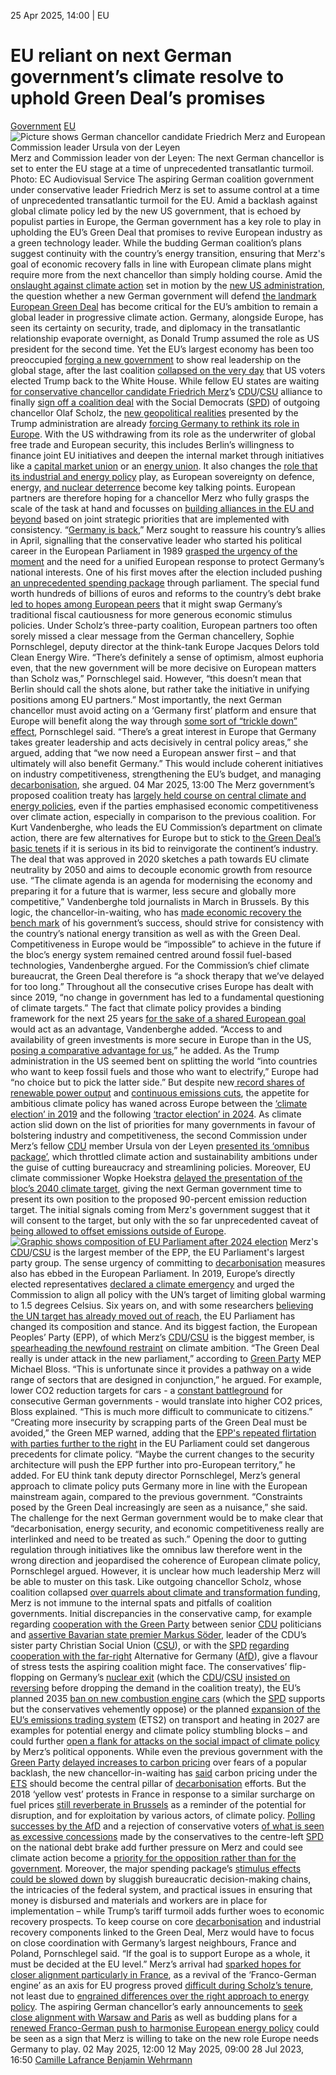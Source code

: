 25 Apr 2025, 14:00
| 
EU
# EU reliant on next German government’s climate resolve to uphold Green Deal’s promises 
[Government](https://www.cleanenergywire.org/topics/Government) [EU](https://www.cleanenergywire.org/topics/EU)
![Picture shows German chancellor candidate Friedrich Merz and European Commission leader Ursula von der Leyen ](https://www.cleanenergywire.org/sites/default/files/styles/gallery_image/public/merz_vdleyen_enterstage_ecaudiovisual.jpg?itok=tmP0drFZ)
Merz and Commission leader von der Leyen: The next German chancellor is set to enter the EU stage at a time of unprecedented transatlantic turmoil. Photo: EC Audiovisual Service
The aspiring German coalition government under conservative leader Friedrich Merz is set to assume control at a time of unprecedented transatlantic turmoil for the EU. Amid a backlash against global climate policy led by the new US government, that is echoed by populist parties in Europe, the German government has a key role to play in upholding the EU’s Green Deal that promises to revive European industry as a green technology leader. While the budding German coalition’s plans suggest continuity with the country’s energy transition, ensuring that Merz's goal of economic recovery falls in line with European climate plans might require more from the next chancellor than simply holding course.
Amid the [onslaught against climate action](https://abcnews.go.com/Politics/earth-day-2025-trump-administrations-policies-impact-global/story?id=121012809) set in motion by the [new US administration](https://www.cleanenergywire.org/news/defiant-climate-advocates-germany-call-eu-resolve-trump-returns-office), the question whether a new German government will defend [the landmark European Green Deal](https://www.cleanenergywire.org/factsheets/qa-eu-aims-bolster-competitiveness-through-clean-industrial-deal) has become critical for the EU’s ambition to remain a global leader in progressive climate action. Germany, alongside Europe, has seen its certainty on security, trade, and diplomacy in the transatlantic relationship evaporate overnight, as Donald Trump assumed the role as US president for the second time. Yet the EU’s largest economy has been too preoccupied [forging a new government](https://www.cleanenergywire.org/news/vote25-tracking-making-germanys-new-government) to show real leadership on the global stage, after the last coalition [collapsed on the very day](https://www.cleanenergywire.org/factsheets/qa-what-does-german-coalition-government-breakup-mean-climate-and-energy) that US voters elected Trump back to the White House.
While fellow EU states are waiting [for conservative chancellor candidate Friedrich Merz](https://www.cleanenergywire.org/news/german-chancellor-candidate-merz-must-walk-fine-line-between-restart-and-continuity-energy-and-climate)’s [CDU](https://www.cleanenergywire.org/experts/cdu-christian-democratic-union)/[CSU](https://www.cleanenergywire.org/experts/csu-christian-social-union) alliance to finally [sign off a coalition deal](https://www.cleanenergywire.org/news/aspiring-german-government-opts-energy-transition-continuity) with the Social Democrats ([SPD](https://www.cleanenergywire.org/experts/spd-social-democratic-party)) of outgoing chancellor Olaf Scholz, the [new geopolitical realities](https://www.cleanenergywire.org/news/vote25-next-german-government-must-shape-unified-eu-response-trump-shakes-global-order) presented by the Trump administration are already [forcing Germany to rethink its role in Europe](https://www.eurac.edu/en/blogs/eureka/the-european-real-politik-of-the-new-german-government-friedrich-merz-facing-thre). With the US withdrawing from its role as the underwriter of global free trade and European security, this includes Berlin’s willingness to finance joint EU initiatives and deepen the internal market through initiatives like a [capital market union](https://finance.ec.europa.eu/capital-markets-union-and-financial-markets/capital-markets-union_en) or an [energy union](https://energy.ec.europa.eu/strategy/energy-union_en). It also changes the [role that its industrial and energy policy](https://www.reuters.com/markets/europe/tanks-not-cars-how-pivot-defence-could-help-germanys-economy-2025-03-05/) play, as European sovereignty on defence, energy, [and nuclear deterrence](https://foreignpolicy.com/2025/03/11/germany-nuclear-weapons-energy-merz-trump-umbrella/) become key talking points. 
European partners are therefore hoping for a chancellor Merz who fully grasps the scale of the task at hand and focusses on [building alliances in the EU and beyond](https://www.cleanenergywire.org/news/snap-election-chance-germany-reset-relations-european-partners-analyst) based on joint strategic priorities that are implemented with consistency.
“[Germany is back](https://www.bbc.com/news/articles/cm2xxd4v6dzo),” Merz sought to reassure his country’s allies in April, signalling that the conservative leader who started his political career in the European Parliament in 1989 [grasped the urgency of the moment](https://www.reuters.com/world/europe/trump-tariffs-shift-shows-benefits-eu-unity-says-german-chancellor-designate-2025-04-09/) and the need for a unified European response to protect Germany’s national interests. One of his first moves after the election included pushing [an unprecedented spending package](https://www.cleanenergywire.org/factsheets/qa-germanys-eu500-bln-infrastructure-fund-whats-it-climate-and-energy) through parliament. The special fund worth hundreds of billions of euros and reforms to the country’s debt brake [led to hopes among European peers](https://www.ft.com/content/fcb79813-40ab-4103-b739-d6c28233e88e) that it might swap Germany’s traditional fiscal cautiousness for more generous economic stimulus policies.
Under Scholz’s three-party coalition, European partners too often sorely missed a clear message from the German chancellery, Sophie Pornschlegel, deputy director at the think-tank Europe Jacques Delors told Clean Energy Wire. “There’s definitely a sense of optimism, almost euphoria even, that the new government will be more decisive on European matters than Scholz was,” Pornschlegel said. However, “this doesn’t mean that Berlin should call the shots alone, but rather take the initiative in unifying positions among EU partners.”
Most importantly, the next German chancellor must avoid acting on a ‘Germany first’ platform and ensure that Europe will benefit along the way through [some sort of “trickle down” effect](https://www.cleanenergywire.org/news/eu-profit-german-infrastructure-spending-plans-analysts), Pornschlegel said. “There’s a great interest in Europe that Germany takes greater leadership and acts decisively in central policy areas,” she argued, adding that “we now need a European answer first – and that ultimately will also benefit Germany.” This would include coherent initiatives on industry competitiveness, strengthening the EU’s budget, and managing [decarbonisation](https://www.cleanenergywire.org/glossary/letter_d#decarbonisation), she argued.
04 Mar 2025, 13:00
The Merz government’s proposed coalition treaty has [largely held course on central climate and energy policies](https://www.cleanenergywire.org/news/aspiring-german-government-opts-energy-transition-continuity), even if the parties emphasised economic competitiveness over climate action, especially in comparison to the previous coalition. For Kurt Vandenberghe, who leads the EU Commission’s department on climate action, there are few alternatives for Europe but to stick to [the Green Deal’s basic tenets](https://commission.europa.eu/strategy-and-policy/priorities-2019-2024/european-green-deal_en) if it is serious in its bid to reinvigorate the continent’s industry.
The deal that was approved in 2020 sketches a path towards EU climate neutrality by 2050 and aims to decouple economic growth from resource use. “The climate agenda is an agenda for modernising the economy and preparing it for a future that is warmer, less secure and globally more competitive,” Vandenberghe told journalists in March in Brussels. By this logic, the chancellor-in-waiting, who has [made economic recovery the bench mark](https://www.dw.com/en/merz-my-goal-is-to-make-germany-economically-stronger/a-72287549) of his government’s success, should strive for consistency with the country’s national energy transition as well as with the Green Deal.
Competitiveness in Europe would be “impossible” to achieve in the future if the bloc’s energy system remained centred around fossil fuel-based technologies, Vandenberghe argued. For the Commission’s chief climate bureaucrat, the Green Deal therefore is “a shock therapy that we’ve delayed for too long.” Throughout all the consecutive crises Europe has dealt with since 2019, “no change in government has led to a fundamental questioning of climate targets.”
The fact that climate policy provides a binding framework for the next 25 years [for the sake of a shared European goal](https://www.cleanenergywire.org/factsheets/clew-guide-how-european-union-trying-legislate-path-net-zero) would act as an advantage, Vandenberghe added. “Access to and availability of green investments is more secure in Europe than in the US, [posing a comparative advantage for us](https://www.cleanenergywire.org/news/europe-must-push-global-climate-action-can-benefit-trumps-green-tech-assault-analysis),” he added. As the Trump administration in the US seemed bent on splitting the world “into countries who want to keep fossil fuels and those who want to electrify,” Europe had “no choice but to pick the latter side.”
But despite new[ record shares of renewable power output](https://ec.europa.eu/eurostat/web/products-eurostat-news/w/ddn-20250319-1) and [continuous emissions cuts](https://climate.ec.europa.eu/news-your-voice/news/eu-emissions-trading-system-has-reduced-emissions-sectors-covered-50-2005-2025-04-04_en), the appetite for ambitious climate policy has waned across Europe between the [‘climate election’ in 2019](https://www.cleanenergywire.org/news/slump-eu-election-raises-pressure-merkels-coalition-greens-surge-climate-worries) and the following [‘tractor election’ in 2024](https://www.cleanenergywire.org/dossiers/climate-and-energy-high-agenda-2024-eu-parliament-elections). As climate action slid down on the list of priorities for many governments in favour of bolstering industry and competitiveness, the second Commission under Merz’s fellow [CDU](https://www.cleanenergywire.org/experts/cdu-christian-democratic-union) member Ursula von der Leyen [presented its ‘omnibus package’](https://www.cleanenergywire.org/news/german-industry-hails-eu-competitiveness-plan-ngos-warn-red-tape-cuts-threaten-climate-action), which throttled climate action and sustainability ambitions under the guise of cutting bureaucracy and streamlining policies. Moreover, EU climate commissioner Wopke Hoekstra [delayed the presentation of the bloc’s 2040 climate target](https://www.reuters.com/sustainability/climate-energy/eu-delay-2040-climate-target-proposal-beyond-q1-commission-2025-03-21/), giving the next German government time to present its own position to the proposed 90-percent emission reduction target. The initial signals coming from Merz's government suggest that it will consent to the target, but only with the so far unprecedented caveat of [being allowed to offset emissions outside of Europe](https://www.cleanenergywire.org/news/conservative-proposal-offsetting-germanys-emissions-outside-eu-eyed-critically-climate-researchers).
[![Graphic shows composition of EU Parliament after 2024 election](https://www.cleanenergywire.org/sites/default/files/styles/paragraph_text_image/public/paragraphs/images/eu-parliament-composition-2025-original.png?itok=ejtIjS--)](https://www.cleanenergywire.org/sites/default/files/styles/gallery_image/public/paragraphs/images/eu-parliament-composition-2025-original.png?itok=TEeuMAPA)
Merz's [CDU](https://www.cleanenergywire.org/experts/cdu-christian-democratic-union)/[CSU](https://www.cleanenergywire.org/experts/csu-christian-social-union) is the largest member of the EPP, the EU Parliament's largest party group. 
The sense urgency of committing to [decarbonisation](https://www.cleanenergywire.org/glossary/letter_d#decarbonisation) measures also has ebbed in the European Parliament. In 2019, Europe’s directly elected representatives [declared a climate emergency](https://www.europarl.europa.eu/news/en/press-room/20191121IPR67110/the-european-parliament-declares-climate-emergency) and urged the Commission to align all policy with the UN’s target of limiting global warming to 1.5 degrees Celsius. Six years on, and with some researchers [believing the UN target has already moved out of reach](https://www.theguardian.com/environment/2024/nov/18/climate-crisis-world-temperature-target), the EU Parliament has changed its composition and stance. And its biggest faction, the European Peoples’ Party (EPP), of which Merz’s [CDU](https://www.cleanenergywire.org/experts/cdu-christian-democratic-union)/[CSU](https://www.cleanenergywire.org/experts/csu-christian-social-union) is the biggest member, is [spearheading the newfound restraint](https://www.euractiv.com/section/eet/news/epp-leaders-want-to-freeze-co2-duty-abolish-renewable-targets/) on climate ambition. “The Green Deal really is under attack in the new parliament,” according to [Green Party](https://www.cleanenergywire.org/experts/green-party) MEP Michael Bloss. “This is unfortunate since it provides a pathway on a wide range of sectors that are designed in conjunction,” he argued. For example, lower CO2 reduction targets for cars - a [constant battleground](https://www.cleanenergywire.org/news/german-economy-and-climate-ministry-welcomes-eu-plan-auto-industry-ngo-says-it-will-increase-emissions) for consecutive German governments - would translate into higher CO2 prices, Bloss explained. “This is much more difficult to communicate to citizens.”
“Creating more insecurity by scrapping parts of the Green Deal must be avoided,” the Green MEP warned, adding that the [EPP's repeated flirtation with parties further to the right](https://www.politico.eu/article/epp-far-right-deforestation-rules-lawmakers-proposal-socialists-climate-change/) in the EU Parliament could set dangerous precedents for climate policy. “Maybe the current changes to the security architecture will push the EPP further into pro-European territory,” he added.
For EU think tank deputy director Pornschlegel, Merz’s general approach to climate policy puts Germany more in line with the European mainstream again, compared to the previous government. “Constraints posed by the Green Deal increasingly are seen as a nuisance,” she said. The challenge for the next German government would be to make clear that “decarbonisation, energy security, and economic competitiveness really are interlinked and need to be treated as such.” Opening the door to gutting regulation through initiatives like the omnibus law therefore went in the wrong direction and jeopardised the coherence of European climate policy, Pornschlegel argued.
However, it is unclear how much leadership Merz will be able to muster on this task. Like outgoing chancellor Scholz, whose coalition collapsed [over quarrels about climate and transformation funding](https://www.cleanenergywire.org/news/vote25-mixed-climate-legacy-scholzs-collapsed-coalition-leaves-challenges-next-government), Merz is not immune to the internal spats and pitfalls of coalition governments. Initial discrepancies in the conservative camp, for example regarding [cooperation with the Green Party](https://www.ndr.de/nachrichten/schleswig-holstein/Guenther-vs-Soeder-oder-Die-Union-streitet-wegen-Schwarz-Gruen,guenther1790.html) between senior [CDU](https://www.cleanenergywire.org/experts/cdu-christian-democratic-union) politicians and [assertive Bavarian state premier Markus Söder](https://www.politico.eu/article/marku-soder-bavaria-nimby-chief/), leader of the CDU’s sister party Christian Social Union ([CSU](https://www.cleanenergywire.org/experts/csu-christian-social-union)), or with the [SPD](https://www.cleanenergywire.org/experts/spd-social-democratic-party) [regarding cooperation with the far-right](https://www.politico.eu/article/germany-conservatives-boycott-far-right-rethink-afd-cdu-friedrich-merz-spd/) Alternative for Germany ([AfD](https://www.cleanenergywire.org/experts/afd-alternative-germany)), give a flavour of stress tests the aspiring coalition might face.
The conservatives’ flip-flopping on Germany’s [nuclear exit](https://www.cleanenergywire.org/glossary/letter_n#nuclear_exit) (which the [CDU](https://www.cleanenergywire.org/experts/cdu-christian-democratic-union)/[CSU](https://www.cleanenergywire.org/experts/csu-christian-social-union) [insisted on reversing](https://www.cleanenergywire.org/news/germanys-former-reactor-operators-lukewarm-merzs-nuclear-dismantling-moratorium-idea) before dropping the demand in the coalition treaty), the EU’s planned 2035 [ban on new combustion engine cars](https://www.cleanenergywire.org/news/vote25-transport-transition-poses-policy-conundrum-next-german-government) (which the [SPD](https://www.cleanenergywire.org/experts/spd-social-democratic-party) supports but the conservatives vehemently oppose) or the planned [expansion of the EU’s emissions trading system](https://www.cleanenergywire.org/news/german-conservatives-call-revenue-new-eu-emissions-trading-scheme-return-member-states) (ETS2) on transport and heating in 2027 are examples for potential energy and climate policy stumbling blocks – and could further [open a flank for attacks on the social impact of climate policy](https://correctiv.org/en/europe/2025/02/10/energy-price-eu-states-not-prepared-for-carbon-price/) by Merz’s political opponents.
While even the previous government with the [Green Party](https://www.cleanenergywire.org/experts/green-party) [delayed increases to carbon pricing](https://icapcarbonaction.com/en/news/germany-reforms-national-ets-broaden-scope-and-postpone-price-increase) over fears of a popular backlash, the new chancellor-in-waiting has [said](https://www.bild.de/politik/inland/nach-ankuendigung-von-cdu-chef-merz-jetzt-haengt-alles-am-co2-preis-67fe1d8e3ceb7108c4923670) carbon pricing under the [ETS](https://www.cleanenergywire.org/glossary/letter_e#ets) should become the central pillar of [decarbonisation](https://www.cleanenergywire.org/glossary/letter_d#decarbonisation) efforts. But the 2018 ‘yellow vest’ protests in France in response to a similar surcharge on fuel prices [still reverberate in Brussels](https://www.cleanenergywire.org/news/many-eu-countries-wary-expanding-emissions-trading-system-media-report) as a reminder of the potential for disruption, and for exploitation by various actors, of climate policy. [Polling successes by the AfD](https://www.reuters.com/world/europe/germanys-far-right-afd-tops-poll-first-time-blow-chancellor-in-waiting-merz-2025-04-09/) and a rejection of conservative voters [of what is seen as excessive concessions](https://www.reuters.com/world/europe/merzs-spending-splurge-risks-blowback-among-german-conservatives-2025-03-24/) made by the conservatives to the centre-left [SPD](https://www.cleanenergywire.org/experts/spd-social-democratic-party) on the national debt brake add further pressure on Merz and could see climate action become a [priority for the opposition rather than for the government](https://www.cleanenergywire.org/news/climate-action-become-opposition-issue-under-next-german-govt-political-advisor).
Moreover, the major spending package’s [stimulus effects could be slowed down](https://www.bloomberg.com/news/articles/2025-04-07/germany-s-merz-has-a-problem-can-he-spend-a-trillion-euros) by sluggish bureaucratic decision-making chains, the intricacies of the federal system, and practical issues in ensuring that money is disbursed and materials and workers are in place for implementation – while Trump’s tariff turmoil adds further woes to economic recovery prospects. To keep course on core [decarbonisation](https://www.cleanenergywire.org/glossary/letter_d#decarbonisation) and industrial recovery components linked to the Green Deal, Merz would have to focus on close coordination with Germany’s largest neighbours, France and Poland, Pornschlegel said. “If the goal is to support Europe as a whole, it must be decided at the EU level.”
Merz’s arrival had [sparked hopes for closer alignment particularly in France](https://www.euractiv.com/section/politics/news/paris-pins-hopes-for-franco-german-renaissance-on-merz/), as a revival of the ‘Franco-German engine’ as an axis for EU progress proved [difficult during Scholz’s tenure](https://www.cleanenergywire.org/news/france-and-germany-sideline-energy-spat-during-state-visit-far-right-threat-looms-over-eu-elections), not least due to [engrained differences over the right approach to energy policy](https://www.cleanenergywire.org/dossiers/nuclear-gas-renewables-what-powers-eus-franco-german-engine-future). The aspiring German chancellor’s early announcements to [seek close alignment with Warsaw and Paris](https://www.euractiv.com/section/politics/news/germanys-merz-plans-paris-and-warsaw-visits-very-soon/) as well as budding plans for a [renewed Franco-German push to harmonise European energy policy](https://www.cleanenergywire.org/news/germany-and-france-eye-relaunch-european-electricity-market-integration) could be seen as a sign that Merz is willing to take on the new role Europe needs Germany to play.
02 May 2025, 12:00
12 May 2025, 09:00
28 Jul 2023, 16:50
[Camille Lafrance ](https://www.cleanenergywire.org/about-us-clew-team)[Benjamin Wehrmann](https://www.cleanenergywire.org/about-us-clew-team)